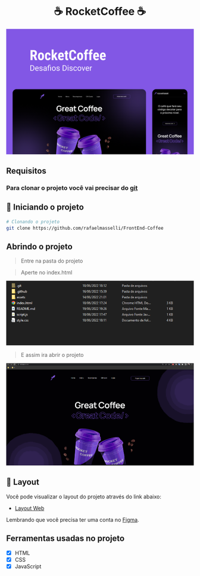<h1 align="center">☕ RocketCoffee ☕</h1>

![Capa do projeto RocketCoffee](./.github/Capa.png)

## Requisitos

### Para clonar o projeto você vai precisar do <a href="https://git-scm.com/downloads">git</a>

## 🎲 Iniciando o projeto 

```bash
# Clonando o projeto
git clone https://github.com/rafaelmasselli/FrontEnd-Coffee
```

## Abrindo o projeto 

> Entre na pasta do projeto

> Aperte no index.html

![Entrada do html no projeto](./.github/PastasArquivos.png)

> E assim ira abrir o projeto

![Abrindo o projeto](./.github/Gif.gif)


## 🔖 Layout

Você pode visualizar o layout do projeto através do link abaixo:

- [Layout Web]([https://www.figma.com/community/file/1009824839797878169/Letmeask](https://www.figma.com/file/LAxzjaZhTv69n7LAJeBktU/RocketCoffee-Copy?fuid=1086321388253863819))

Lembrando que você precisa ter uma conta no [Figma](http://figma.com/).

## Ferramentas usadas no projeto

- [x] HTML
- [x] CSS
- [x] JavaScript
